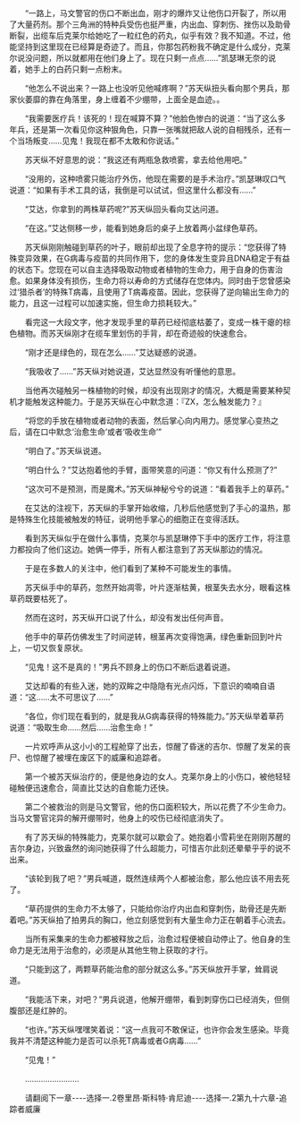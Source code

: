 <div class="read-content j_readContent" id="">
                <p>　　“一路上，马文警官的伤口不断出血，刚才的爆炸又让他伤口开裂了，所以用了大量药剂。那个三角洲的特种兵受伤也挺严重，内出血、穿刺伤、挫伤以及助骨断裂，出缆车后克莱尔给她吃了一粒红色的药丸，似乎有效？我不知道。不过，他能坚持到这里现在已经算是奇迹了。而且，你那包药粉我不确定是什么成分，克莱尔说没问题，所以就都用在他们身上了。现在只剩一点点……”凯瑟琳无奈的说着，她手上的白药只剩一点粉末。<p>　　“他怎么不说出来？一路上也没听见他喊疼啊？”苏天纵扭头看向那个男兵，那家伙萎靡的靠在角落里，身上缠着不少绷带，上面全是血迹。。<p>　　“我需要医疗兵！该死的！现在喊算不算？”他脸色惨白的说道：“当了这么多年兵，还是第一次看见你这种狠角色，只靠一张嘴就把敌人说的自相残杀，还有一个当场叛变……见鬼！我现在都不太敢和你说话。”<p>　　苏天纵不好意思的说：“我这还有两瓶急救喷雾，拿去给他用吧。”<p>　　“没用的，这种喷雾只能治疗外伤，他现在需要的是手术治疗。”凯瑟琳叹口气说道：“如果有手术工具的话，我倒是可以试试，但这里什么都没有……”<p>　　“艾达，你拿到的两株草药呢?”苏天纵回头看向艾达问道。<p>　　“在这。”艾达侧移一步，能看到她身后的桌子上放着两小盆绿色草药。<p>　　苏天纵刚刚触碰到草药的叶子，眼前却出现了全息字符的提示：“您获得了特殊变异效果，在G病毒与疫苗的共同作用下，您的身体发生变异且DNA稳定于有益的状态下。您现在可以自主选择吸取动物或者植物的生命力，用于自身的伤害治愈。如果身体没有损伤，生命力将以寿命的方式储存在您体内。同时由于您曾感染过‘猎杀者’的特殊T病毒，且使用了T病毒疫苗。因此，您获得了逆向输出生命力的能力，且这一过程可以加速实施，但生命力损耗较大。”<p>　　看完这一大段文字，他才发现手里的草药已经彻底枯萎了，变成一株干瘪的棕色植物。而苏天纵刚才在缆车里划伤的手背，却在奇迹般的快速愈合。<p>　　“刚才还是绿色的，现在怎么……”艾达疑惑的说道。<p>　　“我吸收了……”苏天纵对她说道，艾达显然没有听懂他的意思。<p>　　当他再次碰触另一株植物的时候，却没有出现刚才的情况，大概是需要某种契机才能触发这种能力。于是苏天纵在心中默念道：『ZX，怎么触发能力？』<p>　　“将您的手放在植物或者动物的表面，然后掌心向内用力。感觉掌心变热之后，请在口中默念‘治愈生命’或者‘吸收生命’”<p>　　“明白了。”苏天纵说道。<p>　　“明白什么？”艾达抱着他的手臂，面带笑意的问道：“你又有什么预测了?”<p>　　“这次可不是预测，而是魔术。”苏天纵神秘兮兮的说道：“看着我手上的草药。”<p>　　在艾达的注视下，苏天纵的手掌开始收缩，几秒后他感觉到了手心的温热，那是特殊生化技能被触发的特征，说明他手掌心的细胞正在变得活跃。<p>　　看到苏天纵似乎在做什么事情，克莱尔与凯瑟琳停下手中的医疗工作，将注意力都投向了他们这边。她俩一停手，所有人都注意到了苏天纵那边的情况。<p>　　于是在多数人的关注中，他们看到了某种不可能发生的事情。<p>　　苏天纵手中的草药，忽然开始凋零，叶片逐渐枯黄，根茎失去水分，眼看这株草药既要枯死了。<p>　　然而在这时，苏天纵开口说了什么，却没有发出任何声音。<p>　　他手中的草药仿佛发生了时间逆转，根茎再次变得饱满，绿色重新回到叶片上，一切又恢复原状。<p>　　“见鬼！这不是真的！”男兵不顾身上的伤口不断后退着说道。<p>　　艾达却看的有些入迷，她的双眸之中隐隐有光点闪烁，下意识的喃喃自语道：“这……太不可思议了……”<p>　　“各位，你们现在看到的，就是我从G病毒获得的特殊能力。”苏天纵举着草药说道：“吸取生命……然后……治愈生命！”<p>　　一片欢呼声从这小小的工程舱穿了出去，惊醒了昏迷的吉尔、惊醒了发呆的丧尸、也惊醒了被埋在废区下的威廉和追踪者。<p>　　第一个被苏天纵治疗的，便是他身边的女人。克莱尔身上的小伤口，被他轻轻碰触便迅速愈合，简直比艾达的自愈能力还快。<p>　　第二个被救治的则是马文警官，他的伤口面积较大，所以花费了不少生命力。当马文警官诧异的解开绷带时，他身上的咬伤已经彻底消失了。<p>　　有了苏天纵的特殊能力，克莱尔就可以歇会了。她抱着小雪莉坐在刚刚苏醒的吉尔身边，兴致盎然的询问她获得了什么超能力，可惜吉尔此刻还晕晕乎乎的说不出来。<p>　　“该轮到我了吧？”男兵喊道，既然连续两个人都被治愈，那么他应该不用去死了。<p>　　“草药提供的生命力不太够了，只能给你治疗内出血和穿刺伤，助骨还是先断着吧。”苏天纵拍了拍男兵的胸口，他立刻感觉到有大量生命力正在朝着手心流去。<p>　　当所有采集来的生命力都被释放之后，治愈过程便被自动停止了。他自身的生命力是无法用于治愈的，必须是从其他生物上获取的才行。<p>　　“只能到这了，两颗草药能治愈的部分就这么多。”苏天纵放开手掌，耸肩说道。<p>　　“我能活下来，对吧？”男兵说道，他解开绷带，看到刺穿伤口已经消失，但侧腹部还是红肿的。<p>　　“也许。”苏天纵嘿嘿笑着说：“这一点我可不敢保证，也许你会发生感染。毕竟我并不清楚这种能力是否可以杀死T病毒或者G病毒……”<p>　　“见鬼！”<p>　　……………………<p>　　请翻阅下一章----选择一.2卷里昂·斯科特·肯尼迪----选择一.2第九十六章-追踪者威廉<p> 
            </div>